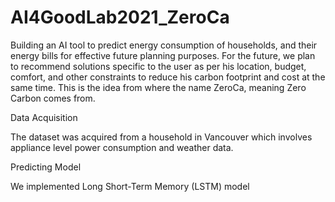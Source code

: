 # AI4GoodLab2021_ZeroCa

Building an AI tool to predict energy consumption of households, and their energy bills for effective future planning 
purposes. For the future, we plan to recommend solutions specific to the user as per his location, budget, comfort, 
and other constraints to reduce his carbon footprint and cost at the same time. This is the idea from where the name ZeroCa, 
meaning Zero Carbon comes from.

Data Acquisition

The dataset was acquired from a household in Vancouver which involves appliance level power consumption and weather data.


Predicting Model

We implemented Long Short-Term Memory (LSTM) model 
